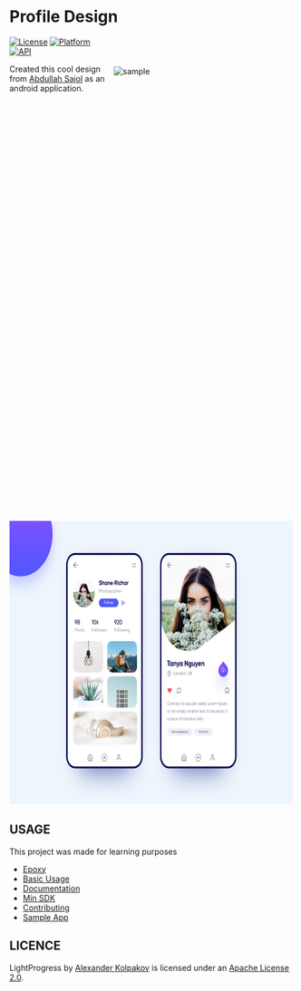 # Profile Design

<img src="/screenshots/video.gif" alt="sample" title="sample" width="320" height="750" align="right" vspace="52" />

[![License](https://img.shields.io/badge/License-Apache%202.0-blue.svg)](https://opensource.org/licenses/Apache-2.0)
[![Platform](https://img.shields.io/badge/platform-android-green.svg)](http://developer.android.com/index.html)
[![API](https://img.shields.io/badge/API-16%2B-brightgreen.svg?style=flat)](https://android-arsenal.com/api?level=16)


Created this cool design from [Abdullah Sajol](https://www.uplabs.com/mdabdullahsajol) as an android application. 


  <img alt="Design on Uplabs" src="/screenshots/preview.jpg" width="500" height="500" />


USAGE
-----

This project was made for learning purposes 

* [Epoxy](https://github.com/airbnb/epoxy)
* [Basic Usage](#basic-usage)
* [Documentation](#documentation)
* [Min SDK](#min-sdk)
* [Contributing](#contributing)
* [Sample App](https://github.com/airbnb/epoxy/wiki/Sample-App)


LICENCE
-----

LightProgress by [Alexander Kolpakov](https://play.google.com/store/apps/dev?id=7044571013168957413) is licensed under an [Apache License 2.0](http://www.apache.org/licenses/LICENSE-2.0).
